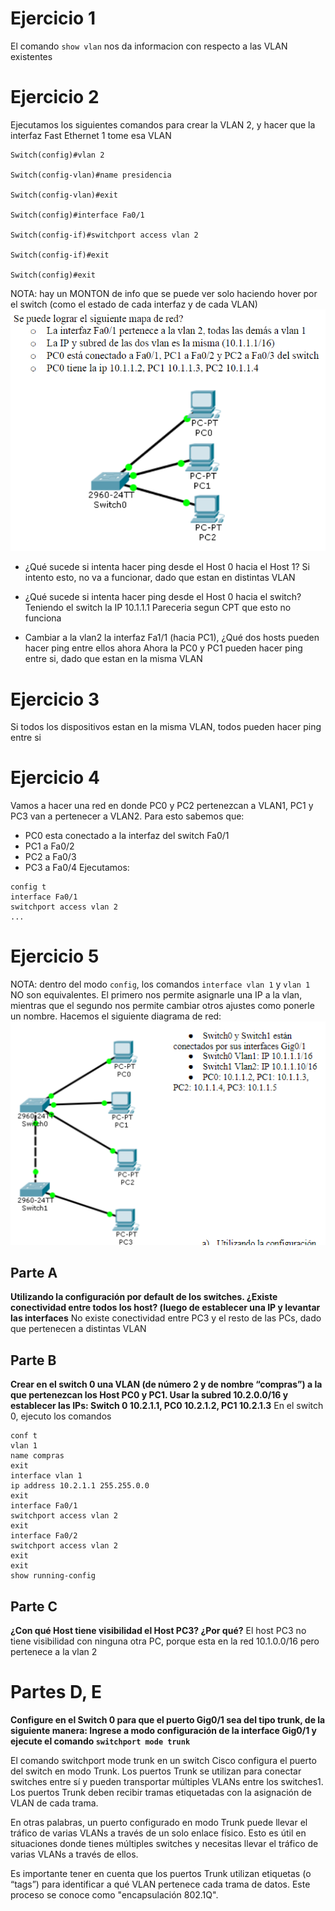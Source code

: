 # Ejercicio 1
El comando `show vlan` nos da informacion con respecto a las VLAN existentes
# Ejercicio 2
Ejecutamos los siguientes comandos para crear la VLAN 2,  y hacer que la interfaz Fast Ethernet 1 tome esa VLAN
```
Switch(config)#vlan 2

Switch(config-vlan)#name presidencia

Switch(config-vlan)#exit

Switch(config)#interface Fa0/1

Switch(config-if)#switchport access vlan 2

Switch(config-if)#exit

Switch(config)#exit
```
NOTA: hay un MONTON de info que se puede ver solo haciendo hover por el switch (como el estado de cada interfaz y de cada VLAN)
![](Pasted%20image%2020240326151941.png)
- ¿Qué sucede si intenta hacer ping desde el Host 0 hacia el Host 1?
  Si intento esto, no va a funcionar, dado que estan en distintas VLAN

- ¿Qué sucede si intenta hacer ping desde el Host 0 hacia el switch? Teniendo el switch la IP 10.1.1.1
  Pareceria segun CPT que esto no funciona

- Cambiar a la vlan2 la interfaz Fa1/1 (hacia PC1), ¿Qué dos hosts pueden hacer ping entre ellos ahora
  Ahora la PC0 y PC1 pueden hacer ping entre si, dado que estan en la misma VLAN
# Ejercicio 3
Si todos los dispositivos estan en la misma VLAN, todos pueden hacer ping entre si
# Ejercicio 4
Vamos a hacer una red en donde PC0 y PC2 pertenezcan a VLAN1, PC1 y PC3 van a pertenecer a VLAN2.
Para esto sabemos que:
- PC0 esta conectado a la interfaz del switch Fa0/1
- PC1 a Fa0/2
- PC2 a Fa0/3
- PC3 a Fa0/4
Ejecutamos:
```
config t
interface Fa0/1
switchport access vlan 2
...
```
# Ejercicio 5
NOTA: dentro del modo `config`, los comandos `interface vlan 1` y `vlan 1` NO son equivalentes. El primero nos permite asignarle una IP a la vlan, mientras que el segundo nos permite cambiar otros ajustes como ponerle un nombre.
Hacemos el siguiente diagrama de red:
![](Pasted%20image%2020240326155249.png)
## Parte A
**Utilizando la configuración por default de los switches. ¿Existe conectividad entre todos los host? (luego de establecer una IP y levantar las interfaces**
No existe conectividad entre PC3 y el resto de las PCs, dado que pertenecen a distintas VLAN
## Parte B
**Crear en el switch 0 una VLAN (de número 2 y de nombre “compras”) a la que pertenezcan los Host PC0 y PC1. Usar la subred 10.2.0.0/16 y establecer las IPs: Switch 0 10.2.1.1, PC0 10.2.1.2, PC1 10.2.1.3**
En el switch 0, ejecuto los comandos
```
conf t
vlan 1
name compras
exit
interface vlan 1
ip address 10.2.1.1 255.255.0.0
exit
interface Fa0/1
switchport access vlan 2
exit
interface Fa0/2
switchport access vlan 2
exit
exit
show running-config
```
## Parte C
**¿Con qué Host tiene visibilidad el Host PC3? ¿Por qué?**
El host PC3 no tiene visibilidad con ninguna otra PC, porque esta en la red 10.1.0.0/16 pero pertenece a la vlan 2
# Partes D, E
**Configure en el Switch 0 para que el puerto Gig0/1 sea del tipo trunk, de la siguiente manera: Ingrese a modo configuración de la interface Gig0/1 y ejecute el comando `switchport mode trunk`**

El comando switchport mode trunk en un switch Cisco configura el puerto del switch en modo Trunk. Los puertos Trunk se utilizan para conectar switches entre sí y pueden transportar múltiples VLANs entre los switches1. Los puertos Trunk deben recibir tramas etiquetadas con la asignación de VLAN de cada trama.

En otras palabras, un puerto configurado en modo Trunk puede llevar el tráfico de varias VLANs a través de un solo enlace físico. Esto es útil en situaciones donde tienes múltiples switches y necesitas llevar el tráfico de varias VLANs a través de ellos.

Es importante tener en cuenta que los puertos Trunk utilizan etiquetas (o “tags”) para identificar a qué VLAN pertenece cada trama de datos. Este proceso se conoce como "encapsulación 802.1Q".

